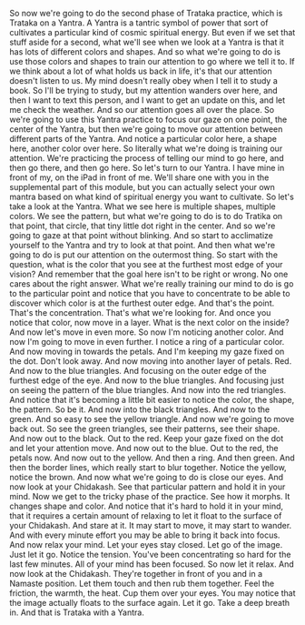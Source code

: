  So now we're going to do the second phase of Trataka practice, which is Trataka on a Yantra. A Yantra is a tantric symbol of power that sort of cultivates a particular kind of cosmic spiritual energy. But even if we set that stuff aside for a second, what we'll see when we look at a Yantra is that it has lots of different colors and shapes. And so what we're going to do is use those colors and shapes to train our attention to go where we tell it to. If we think about a lot of what holds us back in life, it's that our attention doesn't listen to us. My mind doesn't really obey when I tell it to study a book. So I'll be trying to study, but my attention wanders over here, and then I want to text this person, and I want to get an update on this, and let me check the weather. And so our attention goes all over the place. So we're going to use this Yantra practice to focus our gaze on one point, the center of the Yantra, but then we're going to move our attention between different parts of the Yantra. And notice a particular color here, a shape here, another color over here. So literally what we're doing is training our attention. We're practicing the process of telling our mind to go here, and then go there, and then go here. So let's turn to our Yantra. I have mine in front of my, on the iPad in front of me. We'll share one with you in the supplemental part of this module, but you can actually select your own mantra based on what kind of spiritual energy you want to cultivate. So let's take a look at the Yantra. What we see here is multiple shapes, multiple colors. We see the pattern, but what we're going to do is to do Tratika on that point, that circle, that tiny little dot right in the center. And so we're going to gaze at that point without blinking. And so start to acclimatize yourself to the Yantra and try to look at that point. And then what we're going to do is put our attention on the outermost thing. So start with the question, what is the color that you see at the furthest most edge of your vision? And remember that the goal here isn't to be right or wrong. No one cares about the right answer. What we're really training our mind to do is go to the particular point and notice that you have to concentrate to be able to discover which color is at the furthest outer edge. And that's the point. That's the concentration. That's what we're looking for. And once you notice that color, now move in a layer. What is the next color on the inside? And now let's move in even more. So now I'm noticing another color. And now I'm going to move in even further. I notice a ring of a particular color. And now moving in towards the petals. And I'm keeping my gaze fixed on the dot. Don't look away. And now moving into another layer of petals. Red. And now to the blue triangles. And focusing on the outer edge of the furthest edge of the eye. And now to the blue triangles. And focusing just on seeing the pattern of the blue triangles. And now into the red triangles. And notice that it's becoming a little bit easier to notice the color, the shape, the pattern. So be it. And now into the black triangles. And now to the green. And so easy to see the yellow triangle. And now we're going to move back out. So see the green triangles, see their patterns, see their shape. And now out to the black. Out to the red. Keep your gaze fixed on the dot and let your attention move. And now out to the blue. Out to the red, the petals now. And now out to the yellow. And then a ring. And then green. And then the border lines, which really start to blur together. Notice the yellow, notice the brown. And now what we're going to do is close our eyes. And now look at your Chidakash. See that particular pattern and hold it in your mind. Now we get to the tricky phase of the practice. See how it morphs. It changes shape and color. And notice that it's hard to hold it in your mind, that it requires a certain amount of relaxing to let it float to the surface of your Chidakash. And stare at it. It may start to move, it may start to wander. And with every minute effort you may be able to bring it back into focus. And now relax your mind. Let your eyes stay closed. Let go of the image. Just let it go. Notice the tension. You've been concentrating so hard for the last few minutes. All of your mind has been focused. So now let it relax. And now look at the Chidakash. They're together in front of you and in a Namaste position. Let them touch and then rub them together. Feel the friction, the warmth, the heat. Cup them over your eyes. You may notice that the image actually floats to the surface again. Let it go. Take a deep breath in. And that is Trataka with a Yantra.